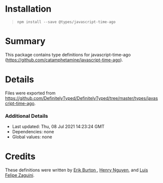 # Installation
> `npm install --save @types/javascript-time-ago`

# Summary
This package contains type definitions for javascript-time-ago (https://github.com/catamphetamine/javascript-time-ago).

# Details
Files were exported from https://github.com/DefinitelyTyped/DefinitelyTyped/tree/master/types/javascript-time-ago.

### Additional Details
 * Last updated: Thu, 08 Jul 2021 14:23:24 GMT
 * Dependencies: none
 * Global values: none

# Credits
These definitions were written by [Erik Burton ](https://github.com/erikburt), [Henry Nguyen](https://github.com/HenryNguyen5), and [Luis Felipe Zaguini](https://github.com/zaguiini).
